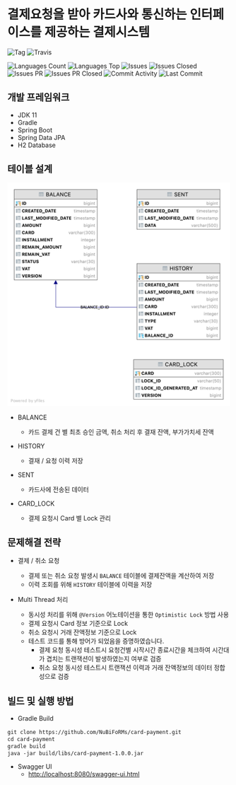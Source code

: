 # 결제요청을 받아 카드사와 통신하는 인터페이스를 제공하는 결제시스템

![Tag](https://img.shields.io/github/v/tag/nubiforms/card-payment)
![Travis](https://img.shields.io/travis/com/nubiforms/card-payment)

![Languages Count](https://img.shields.io/github/languages/count/nubiforms/card-payment)
![Languages Top](https://img.shields.io/github/languages/top/nubiforms/card-payment)
![Issues](https://img.shields.io/github/issues/nubiforms/card-payment)
![Issues Closed](https://img.shields.io/github/issues-closed/nubiforms/card-payment)
![Issues PR](https://img.shields.io/github/issues-pr/nubiforms/card-payment)
![Issues PR Closed](https://img.shields.io/github/issues-pr-closed/nubiforms/card-payment)
![Commit Activity](https://img.shields.io/github/commit-activity/w/nubiforms/card-payment)
![Last Commit](https://img.shields.io/github/last-commit/nubiforms/card-payment)

## 개발 프레임워크

- JDK 11
- Gradle
- Spring Boot
- Spring Data JPA
- H2 Database

## 테이블 설계

![ERD](docs/erd.png)

- BALANCE
    - 카드 결제 건 별 최초 승인 금액, 취소 처리 후 결재 잔액, 부가가치세 잔액

- HISTORY
    - 결재 / 요청 이력 저장

- SENT
    - 카드사에 전송된 데이터

- CARD_LOCK
    - 결제 요청시 Card 별 Lock 관리

## 문제해결 전략

- 결제 / 취소 요청
    - 결제 또는 취소 요청 발생시 `BALANCE` 테이블에 결제잔액을 계산하여 저장
    - 이력 조회를 위해 `HISTORY` 테이블에 이력을 저장

- Multi Thread 처리
    - 동시성 처리를 위해 `@Version` 어노테이션을 통한 `Optimistic Lock` 방법 사용
    - 결제 요청시 Card 정보 기준으로 Lock
    - 취소 요청시 거래 잔액정보 기준으로 Lock
    - 테스트 코드를 통해 방어가 되었음을 증명하였습니다.
        - 결제 요청 동시성 테스트시 요청건별 시작시간 종료시간을 체크하여 시간대가 겹치는 트랜잭션이 발생하였는지 여부로 검증
        - 취소 요청 동시성 테스트시 트랜잭션 이력과 거래 잔액정보의 데이터 정합성으로 검증

## 빌드 및 실행 방법

- Gradle Build

```
git clone https://github.com/NuBiFoRMs/card-payment.git
cd card-payment
gradle build
java -jar build/libs/card-payment-1.0.0.jar
```

- Swagger UI
    - [http://localhost:8080/swagger-ui.html](http://localhost:8080/swagger-ui.html)
